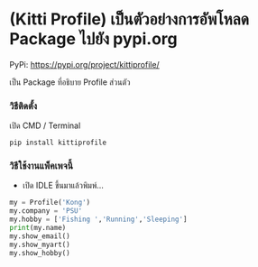 # (Kitti Profile) เป็นตัวอย่างการอัพโหลด Package ไปยัง pypi.org

PyPi: https://pypi.org/project/kittiprofile/

เป็น Package ที่อธิบาย Profile ส่วนตัว

### วิธีติดตั้ง

เปิด CMD / Terminal

```python
pip install kittiprofile
```

### วิธีใช้งานแพ็คเพจนี้

- เปิด IDLE ขึ้นมาแล้วพิมพ์...

```python
my = Profile('Kong')
my.company = 'PSU'
my.hobby = ['Fishing ','Running','Sleeping']
print(my.name)
my.show_email()
my.show_myart()
my.show_hobby()
```

<!-- พัฒนาโดย: ลุงวิศวกร สอนคำนวณ
FB: https://www.facebook.com/UncleEngineer
YouTube: https://www.youtube.com/UncleEngineer -->
